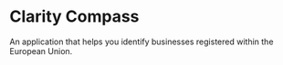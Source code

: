 # Clarity Compass

An application that helps you identify businesses registered within the European Union.